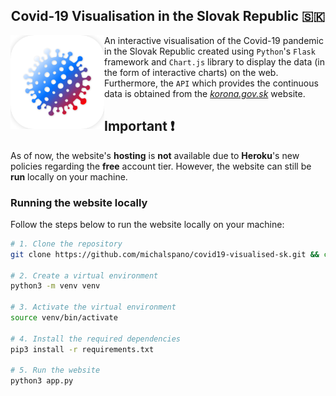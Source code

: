 <h2 align="center">Covid-19 Visualisation in the Slovak Republic &#x1f1f8;&#x1f1f0;</h2>

<img src="static/icon.png" align="left" width="150" height="150" alt="icon"/>

An interactive visualisation of the Covid-19 pandemic in the Slovak Republic created using `Python`'s `Flask` framework and `Chart.js` library to display the data (in the form of interactive charts) on the web. Furthermore, the `API` which provides the continuous data is obtained from the [_korona.gov.sk_](https://korona.gov.sk/) website.

## Important &#10071;

As of now, the website's __hosting__ is __not__ available due to __Heroku__'s new policies regarding the __free__ account tier. However, the website can still be __run__ locally on your machine.

### Running the website locally

Follow the steps below to run the website locally on your machine:

```sh
# 1. Clone the repository
git clone https://github.com/michalspano/covid19-visualised-sk.git && cd covid19-visualised-sk/

# 2. Create a virtual environment
python3 -m venv venv

# 3. Activate the virtual environment
source venv/bin/activate

# 4. Install the required dependencies
pip3 install -r requirements.txt

# 5. Run the website
python3 app.py
```

